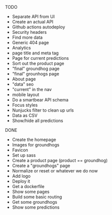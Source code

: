 TODO

- Separate API from UI
- Create an actual API
- Github actions autodeploy
- Security headers
- Find more data
- Generic 404 page
- Analytics
- page title and meta tag
- Page for current predictions
- Sort out the product page
- "final" groundhog page
- "final" grounhogs page
- About page
- "data" seo
- "current" in the nav
- mobile layout
- Do a smartbear API schema
- Focus styles
- Nunjucks filter to clean up urls
- Data as CSV
- Show/hide all predictions

DONE

- Create the homepage
- Images for groundhogs
- Favicon
- Set up sass
- Create a product page (product == groundhog)
- Create a "groundhogs" page
- Normalize or reset or whatever we do now
- Add logo
- Deploy it
- Get a dockerfile
- Show some pages
- Build some basic routing
- Get some groundhogs
- Show some predictions
